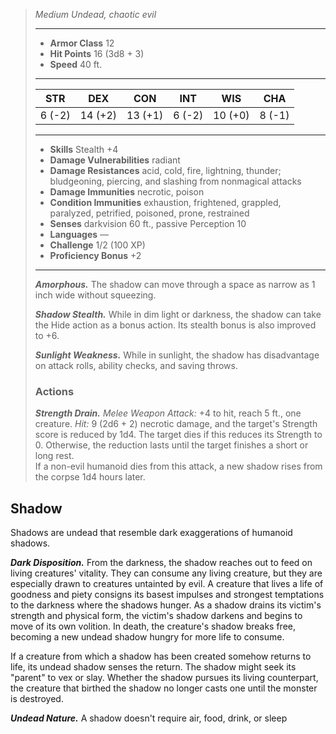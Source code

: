 
>*Medium Undead, chaotic evil*
>___
>- **Armor Class** 12
>- **Hit Points** 16 (3d8 + 3)
>- **Speed** 40 ft.
>___
>
>|STR|DEX|CON|INT|WIS|CHA|
>|:---:|:---:|:---:|:---:|:---:|:---:|
>|6 (-2)|14 (+2)|13 (+1)|6 (-2)|10 (+0)|8 (-1)|
>___
>- **Skills** Stealth +4
>- **Damage Vulnerabilities** radiant
>- **Damage Resistances** acid, cold, fire, lightning, thunder; bludgeoning, piercing, and slashing from nonmagical attacks
>- **Damage Immunities** necrotic, poison
>- **Condition Immunities** exhaustion, frightened, grappled, paralyzed, petrified, poisoned, prone, restrained
>- **Senses** darkvision 60 ft., passive Perception 10
>- **Languages** —
>- **Challenge** 1/2 (100 XP)
>- **Proficiency Bonus** +2
>___
>***Amorphous.*** The shadow can move through a space as narrow as 1 inch wide without squeezing.  
>
>***Shadow Stealth.*** While in dim light or darkness, the shadow can take the Hide action as a bonus action. Its stealth bonus is also improved to +6.  
>
>***Sunlight Weakness.*** While in sunlight, the shadow has disadvantage on attack rolls, ability checks, and saving throws.  
>
>### Actions
>***Strength Drain.*** *Melee Weapon Attack:* +4 to hit, reach 5 ft., one creature. *Hit:* 9 (2d6 + 2) necrotic damage, and the target's Strength score is reduced by 1d4. The target dies if this reduces its Strength to 0. Otherwise, the reduction lasts until the target finishes a short or long rest.  
>If a non-evil humanoid dies from this attack, a new shadow rises from the corpse 1d4 hours later.

## Shadow

Shadows are undead that resemble dark exaggerations of humanoid shadows.

***Dark Disposition.*** From the darkness, the shadow reaches out to feed on living creatures' vitality. They can consume any living creature, but they are especially drawn to creatures untainted by evil. A creature that lives a life of goodness and piety consigns its basest impulses and strongest temptations to the darkness where the shadows hunger. As a shadow drains its victim's strength and physical form, the victim's shadow darkens and begins to move of its own volition. In death, the creature's shadow breaks free, becoming a new undead shadow hungry for more life to consume.

If a creature from which a shadow has been created somehow returns to life, its undead shadow senses the return. The shadow might seek its "parent" to vex or slay. Whether the shadow pursues its living counterpart, the creature that birthed the shadow no longer casts one until the monster is destroyed.

***Undead Nature.*** A shadow doesn't require air, food, drink, or sleep